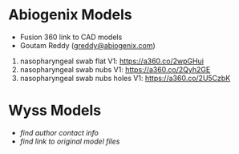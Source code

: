 # Abiogenix Models
- Fusion 360 link to CAD models
- Goutam Reddy (greddy@abiogenix.com)

1) nasopharyngeal swab flat V1:  https://a360.co/2wpGHui
2) nasopharyngeal swab nubs V1:  https://a360.co/2Qyh2GE
3) nasopharyngeal swab nubs holes V1: https://a360.co/2U5CzbK
   


# Wyss Models
- *find author contact info*
- *find link to original model files*
